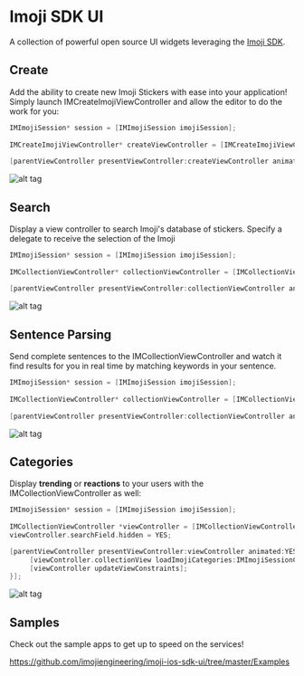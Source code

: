 # Imoji SDK UI

A collection of powerful open source UI widgets leveraging the [Imoji SDK](https://github.com/imojiengineering/imoji-ios-sdk). 

## Create

Add the ability to create new Imoji Stickers with ease into your application! Simply launch IMCreateImojiViewController and allow the editor to do the work for you: 

```objective-c
IMImojiSession* session = [IMImojiSession imojiSession];
 
IMCreateImojiViewController* createViewController = [IMCreateImojiViewController controllerWithSourceImage:image session:session];
 
[parentViewController presentViewController:createViewController animated:YES completion:nil];
```

![alt tag](https://s3.amazonaws.com/imoji-external/imoji-create-ios.gif)

## Search

Display a view controller to search Imoji's database of stickers. Specify a delegate to receive the selection of the Imoji

```objective-c
IMImojiSession* session = [IMImojiSession imojiSession];
 
IMCollectionViewController* collectionViewController = [IMCollectionViewController collectionViewControllerWithSession:session];
 
[parentViewController presentViewController:collectionViewController animated:YES completion:nil];
```

![alt tag](https://s3.amazonaws.com/imoji-external/imoji-search.gif)

## Sentence Parsing

Send complete sentences to the IMCollectionViewController and watch it find results for you in real time by matching keywords in your sentence. 

```objective-c
IMImojiSession* session = [IMImojiSession imojiSession];
 
IMCollectionViewController* collectionViewController = [IMCollectionViewController collectionViewControllerWithSession:session];
 
[parentViewController presentViewController:collectionViewController animated:YES completion:nil];
```

![alt tag](https://s3.amazonaws.com/imoji-external/imoji-sentence-parser.gif)


## Categories

Display **trending** or **reactions** to your users with the IMCollectionViewController as well:


```objective-c
IMImojiSession* session = [IMImojiSession imojiSession];
 
IMCollectionViewController *viewController = [IMCollectionViewController collectionViewControllerWithSession:session];
viewController.searchField.hidden = YES;

[parentViewController presentViewController:viewController animated:YES completion:^{
     [viewController.collectionView loadImojiCategories:IMImojiSessionCategoryClassificationTrending];
     [viewController updateViewConstraints];
}];
```

![alt tag](https://s3.amazonaws.com/imoji-external/imoji-trending-ios.gif)


## Samples 

Check out the sample apps to get up to speed on the services!

https://github.com/imojiengineering/imoji-ios-sdk-ui/tree/master/Examples

